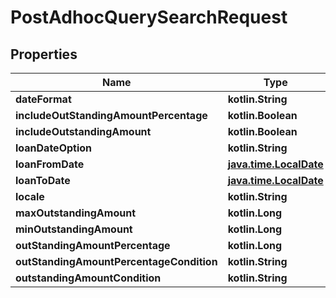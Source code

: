 
# PostAdhocQuerySearchRequest

## Properties
| Name | Type | Description | Notes |
| ------------ | ------------- | ------------- | ------------- |
| **dateFormat** | **kotlin.String** |  |  [optional] |
| **includeOutStandingAmountPercentage** | **kotlin.Boolean** |  |  [optional] |
| **includeOutstandingAmount** | **kotlin.Boolean** |  |  [optional] |
| **loanDateOption** | **kotlin.String** |  |  [optional] |
| **loanFromDate** | [**java.time.LocalDate**](java.time.LocalDate.md) |  |  [optional] |
| **loanToDate** | [**java.time.LocalDate**](java.time.LocalDate.md) |  |  [optional] |
| **locale** | **kotlin.String** |  |  [optional] |
| **maxOutstandingAmount** | **kotlin.Long** |  |  [optional] |
| **minOutstandingAmount** | **kotlin.Long** |  |  [optional] |
| **outStandingAmountPercentage** | **kotlin.Long** |  |  [optional] |
| **outStandingAmountPercentageCondition** | **kotlin.String** |  |  [optional] |
| **outstandingAmountCondition** | **kotlin.String** |  |  [optional] |



